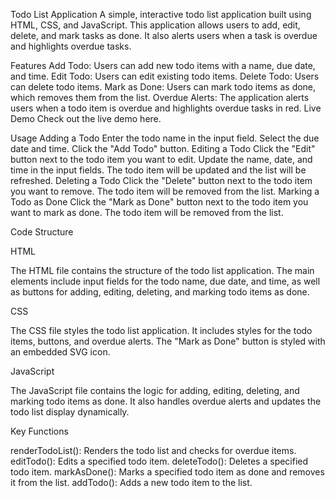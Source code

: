 Todo List Application
A simple, interactive todo list application built using HTML, CSS, and JavaScript. This application allows users to add, edit, delete, and mark tasks as done. It also alerts users when a task is overdue and highlights overdue tasks.

Features
Add Todo: Users can add new todo items with a name, due date, and time.
Edit Todo: Users can edit existing todo items.
Delete Todo: Users can delete todo items.
Mark as Done: Users can mark todo items as done, which removes them from the list.
Overdue Alerts: The application alerts users when a todo item is overdue and highlights overdue tasks in red.
Live Demo
Check out the live demo here.

Usage
Adding a Todo
Enter the todo name in the input field.
Select the due date and time.
Click the "Add Todo" button.
Editing a Todo
Click the "Edit" button next to the todo item you want to edit.
Update the name, date, and time in the input fields.
The todo item will be updated and the list will be refreshed.
Deleting a Todo
Click the "Delete" button next to the todo item you want to remove.
The todo item will be removed from the list.
Marking a Todo as Done
Click the "Mark as Done" button next to the todo item you want to mark as done.
The todo item will be removed from the list.


Code Structure

HTML

The HTML file contains the structure of the todo list application. The main elements include input fields for the todo name, due date, and time, as well as buttons for adding, editing, deleting, and marking todo items as done.

CSS

The CSS file styles the todo list application. It includes styles for the todo items, buttons, and overdue alerts. The "Mark as Done" button is styled with an embedded SVG icon.

JavaScript

The JavaScript file contains the logic for adding, editing, deleting, and marking todo items as done. It also handles overdue alerts and updates the todo list display dynamically.

Key Functions

renderTodoList(): Renders the todo list and checks for overdue items.
editTodo(): Edits a specified todo item.
deleteTodo(): Deletes a specified todo item.
markAsDone(): Marks a specified todo item as done and removes it from the list.
addTodo(): Adds a new todo item to the list.

